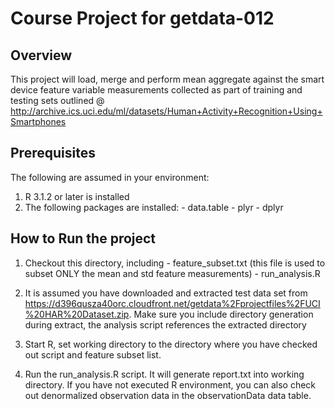 # Course Project for getdata-012

## Overview
This project will load, merge and perform mean aggregate against the smart device feature variable
measurements collected as part of training and testing sets outlined @ http://archive.ics.uci.edu/ml/datasets/Human+Activity+Recognition+Using+Smartphones 

## Prerequisites
The following are assumed in your environment:
1. R 3.1.2 or later is installed
2. The following packages are installed:
        - data.table
        - plyr
        - dplyr

## How to Run the project
1. Checkout this directory, including
        - feature_subset.txt (this file is used to subset ONLY the mean and std feature measurements)
        - run_analysis.R
2. It is assumed you have downloaded and extracted test data set from https://d396qusza40orc.cloudfront.net/getdata%2Fprojectfiles%2FUCI%20HAR%20Dataset.zip.  Make sure you include directory generation during extract, the analysis script references the extracted directory

3. Start R, set working directory to the directory where you have checked out script and feature subset list. 

4. Run the run_analysis.R script.  It will generate report.txt into working directory.  If you have not executed R environment, you can also check out denormalized observation data in the observationData data table.